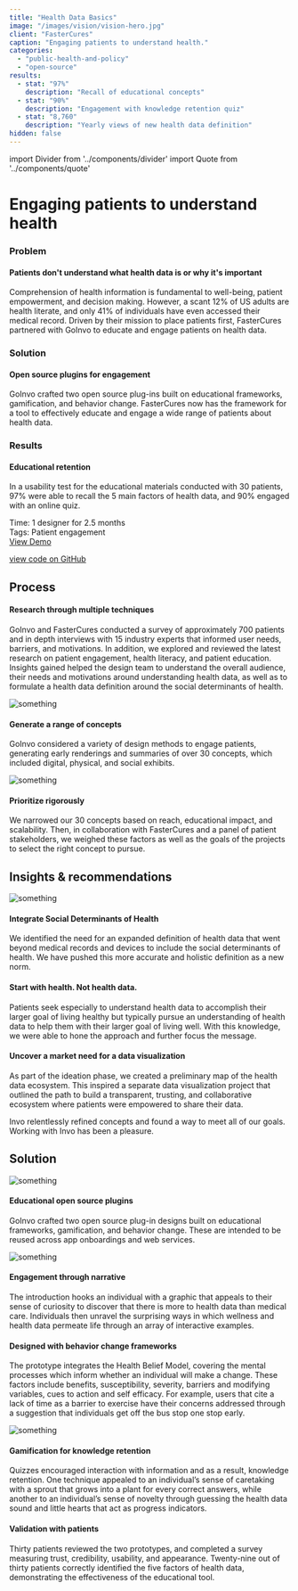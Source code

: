 ```yaml
---
title: "Health Data Basics"
image: "/images/vision/vision-hero.jpg"
client: "FasterCures"
caption: "Engaging patients to understand health."
categories:
  - "public-health-and-policy"
  - "open-source"
results:
  - stat: "97%"
    description: "Recall of educational concepts"
  - stat: "90%"
    description: "Engagement with knowledge retention quiz"
  - stat: "8,760"
    description: "Yearly views of new health data definition"
hidden: false
---
```


import Divider from '../components/divider'
import Quote from '../components/quote'

# Engaging patients to understand health

### Problem

#### Patients don't understand what health data is or why it's important
Comprehension of health information is fundamental to well-being, patient empowerment, and decision making. However, a scant 12% of US adults are health literate, and only 41% of individuals have even accessed their medical record. Driven by their mission to place patients first, FasterCures partnered with GoInvo to educate and engage patients on health data.

### Solution

#### Open source plugins for engagement
GoInvo crafted two open source plug-ins built on educational frameworks, gamification, and behavior change. FasterCures now has the framework for a tool to effectively educate and engage a wide range of patients about health data.

### Results

#### Educational retention
In a usability test for the educational materials conducted with 30 patients, 97% were able to recall the 5 main factors of health data, and 90% engaged with an online quiz.

<span class="text--uppercase text--gray text--bold text--spacing">Time:</span> 1 designer for 2.5 months<br/>
<span class="text--uppercase text--gray text--bold text--spacing">Tags:</span> Patient engagement
<br />
<a href="#" class="button button--primary button--lg margin-top--double margin-bottom--half">View Demo</a>

[view code on GitHub](https://github.com/goinvo/HealthDataBasics)

<Divider />

## Process

#### Research through multiple techniques
GoInvo and FasterCures conducted a survey of approximately 700 patients and in depth interviews with 15 industry experts that informed user needs, barriers, and motivations. In addition, we explored and reviewed the latest research on patient engagement, health literacy, and patient education. Insights gained helped the design team to understand the overall audience, their needs and motivations around understanding health data, as well as to formulate  a health data definition around the social determinants of health.

![something](/images/vision/vision-hero.jpg)

#### Generate a range of concepts
GoInvo considered a variety of design methods to engage patients, generating early renderings and summaries of over 30 concepts, which included digital, physical, and social exhibits.

![something](/images/vision/vision-hero.jpg)

#### Prioritize rigorously
We narrowed our 30 concepts based on reach, educational impact, and scalability. Then, in collaboration with FasterCures and a panel of patient stakeholders, we weighed these factors as well as the goals of the projects to select the right concept to pursue.

<Divider />

## Insights & recommendations

![something](/images/vision/vision-hero.jpg)

#### Integrate Social Determinants of Health
We identified the need for an expanded definition of health data that went beyond medical records and devices to include the social determinants of health. We have pushed this more accurate and holistic definition as a new norm.

#### Start with health. Not health data.
Patients seek especially to understand health data to accomplish their larger goal of living healthy but typically pursue an understanding of health data to help them with their larger goal of living well. With this knowledge, we were able to hone the approach and further focus the message.

#### Uncover a market need for a data visualization
As part of the ideation phase, we created a preliminary map of the health data ecosystem. This inspired a separate data visualization project that outlined the path to build a transparent, trusting, and collaborative ecosystem where patients were empowered to share their data.

<!-- TODO: NOT A REAL QUOTE -->
<Quote quotee="Taylor Cusher" quoteeSub="FasterCures Associate Director">Invo relentlessly refined concepts and found a way to meet all of our goals. Working with Invo has been a pleasure.</Quote>

## Solution

![something](/images/vision/vision-hero.jpg)

#### Educational open source plugins
GoInvo crafted two open source plug-in designs built on educational frameworks, gamification, and behavior change. These are intended to be reused across app onboardings and web services.

![something](/images/vision/vision-hero.jpg)

#### Engagement through narrative
The introduction hooks an individual with a graphic that appeals to their sense of curiosity to discover that there is more to health data than medical care. Individuals then unravel the surprising ways in which wellness and health data permeate life through an array of interactive examples.

#### Designed with behavior change frameworks
The prototype integrates the Health Belief Model, covering the mental processes which inform whether an individual will make a change. These factors include benefits, susceptibility, severity, barriers and modifying variables, cues to action and self efficacy. For example, users that cite a lack of time as a barrier to exercise have their concerns addressed through a suggestion that individuals get off the bus stop one stop early.

![something](/images/vision/vision-hero.jpg)

#### Gamification for knowledge retention
Quizzes encouraged interaction with information and as a result, knowledge retention. One technique appealed to an individual’s sense of caretaking with a sprout that grows into a plant for every correct answers, while another to an individual’s sense of novelty through guessing the health data sound and little  hearts that act as progress indicators.

#### Validation with patients
Thirty patients reviewed the two prototypes, and completed a survey measuring trust, credibility, usability, and appearance. Twenty-nine out of thirty patients correctly identified the five factors of health data, demonstrating the  effectiveness of the educational tool.
